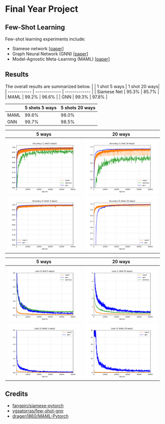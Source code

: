 # Final Year Project
## Few-Shot Learning 
Few-shot learning experiments include:
* Siamese network [[paper](https://www.cs.cmu.edu/~rsalakhu/papers/oneshot1.pdf)]
* Graph Neural Network (GNN) [[paper](https://openreview.net/pdf?id=BJj6qGbRW)]
* Model-Agnostic Meta-Learning (MAML) [[paper](https://arxiv.org/pdf/1703.03400.pdf)]

## Results
The overall results are summarized below.
|              | 1 shot 5 ways | 1 shot 20 ways|
| ------------ | ------------- | ------------- |
| Siamese Net  | 95.3% | 85.7% |
| MAML  | 99.2% | 96.6% |
| GNN   | 99.3% | 97.8% |


|              | 5 shots 5 ways | 5 shots 20 ways|
| ------------ | ------------- | ------------- |
| MAML  | 99.6% | 98.0% |
| GNN   | 99.7% | 98.5% |

| 5 ways      | 20 ways       |
| -------------- | -------------- |
| ![1shot5ways](./images/acc_1_shot_5_ways.png) | ![1shot20ways](./images/acc_1_shot_20_ways.png) |
| ![5shots5ways](./images/acc_5_shots_5_ways.png) | ![5shots20ways](./images/acc_5_shots_20_ways.png) |


| 5 ways      | 20 ways       |
| -------------- | -------------- |
| ![1shot5ways](./images/loss_1_shot_5_ways.png) | ![1shot20ways](./images/loss_1_shot_20_ways.png) |
| ![5shots5ways](./images/loss_5_shots_5_ways.png) | ![5shots20ways](./images/loss_5_shots_20_ways.png) |

## Credits
* [fangpin/siamese-pytorch](https://github.com/fangpin/siamese-pytorch)
* [vgsatorras/few-shot-gnn](https://github.com/vgsatorras/few-shot-gnn)
* [dragen1860/MAML-Pytorch](https://github.com/dragen1860/MAML-Pytorch)
